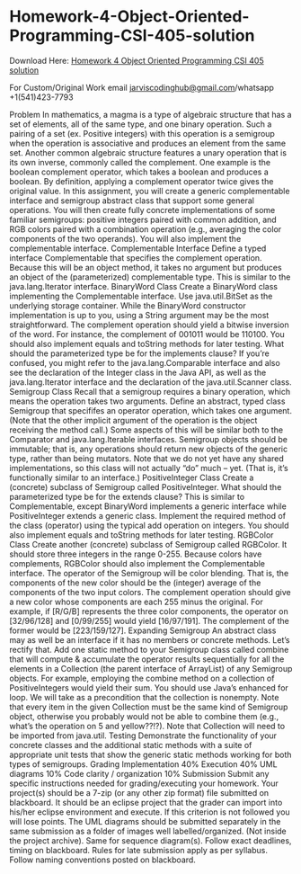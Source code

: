 # Homework-4-Object-Oriented-Programming-CSI-405-solution

Download Here: [Homework 4 Object Oriented Programming CSI 405 solution](https://jarviscodinghub.com/assignment/homework-4-object-oriented-programming-csi-405-solution/)

For Custom/Original Work email jarviscodinghub@gmail.com/whatsapp +1(541)423-7793

Problem
In mathematics, a magma is a type of algebraic structure that has a set of elements, all of the same
type, and one binary operation. Such a pairing of a set (ex. Positive integers) with this operation is a
semigroup when the operation is associative and produces an element from the same set.
Another common algebraic structure features a unary operation that is its own inverse, commonly
called the complement. One example is the boolean complement operator, which takes a boolean and
produces a boolean. By definition, applying a complement operator twice gives the original value.
In this assignment, you will create a generic complementable interface and semigroup abstract class
that support some general operations. You will then create fully concrete implementations of some
familiar semigroups: positive integers paired with common addition, and RGB colors paired with a
combination operation (e.g., averaging the color components of the two operands). You will also
implement the complementable interface.
Complementable Interface
Define a typed interface Complementable that specifies the complement operation. Because
this will be an object method, it takes no argument but produces an object of the (parameterized)
complementable type. This is similar to the java.lang.Iterator interface.
BinaryWord Class
Create a BinaryWord class implementing the Complementable interface. Use java.util.BitSet as the
underlying storage container. While the BinaryWord constructor implementation is up to you, using a
String argument may be the most straightforward.
The complement operation should yield a bitwise inversion of the word. For instance, the complement
of 001011 would be 110100.
You should also implement equals and toString methods for later testing. What should the
parameterized type be for the implements clause? If you’re confused, you might refer to the
java.lang.Comparable interface and also see the declaration of the Integer class in the Java API, as
well as the java.lang.Iterator interface and the declaration of the java.util.Scanner class.
Semigroup Class
Recall that a semigroup requires a binary operation, which means the operation takes two arguments.
Define an abstract, typed class Semigroup that specififes an operator operation, which takes
one argument. (Note that the other implicit argument of the operation is the object receiving the
method call.) Some aspects of this will be similar both to the Comparator and java.lang.Iterable
interfaces.
Semigroup objects should be immutable; that is, any operations should return new objects of the
generic type, rather than being mutators. Note that we do not yet have any shared implementations, so
this class will not actually “do” much – yet. (That is, it’s functionally similar to an interface.)
PositiveInteger Class
Create a (concrete) subclass of Semigroup called PositiveInteger.
What should the parameterized type be for the extends clause? This is similar to Complementable,
except BinaryWord implements a generic interface while PositiveInteger extends a generic class.
Implement the required method of the class (operator) using the typical add operation on integers. You
should also implement equals and toString methods for later testing.
RGBColor Class
Create another (concrete) subclass of Semigroup called RGBColor. It should store three integers in the
range 0-255. Because colors have complements, RGBColor should also implement the Complementable
interface.
The operator of the Semigroup will be color blending. That is, the components of the new color should
be the (integer) average of the components of the two input colors. The complement operation should
give a new color whose components are each 255 minus the original.
For example, if [R/G/B] represents the three color components, the operator on [32/96/128] and
[0/99/255] would yield [16/97/191]. The complement of the former would be [223/159/127].
Expanding Semigroup
An abstract class may as well be an interface if it has no members or concrete methods. Let’s rectify
that.
Add one static method to your Semigroup class called combine that will compute & accumulate the
operator results sequentially for all the elements in a Collection (the parent interface of ArrayList) of any
Semigroup objects. For example, employing the combine method on a collection of PositiveIntegers
would yield their sum.
You should use Java’s enhanced for loop. We will take as a precondition that the collection is nonempty.
Note that every item in the given Collection must be the same kind of Semigroup object, otherwise you
probably would not be able to combine them (e.g., what’s the operation on 5 and yellow??!?). Note that
Collection will need to be imported from java.util.
Testing
Demonstrate the functionality of your concrete classes and the additional static methods with a suite of
appropriate unit tests that show the generic static methods working for both types of semigroups.
Grading
Implementation 40%
Execution 40%
UML diagrams 10%
Code clarity / organization 10%
Submission
Submit any specific instructions needed for grading/executing your homework.
Your project(s) should be a 7-zip (or any other zip format) file submitted on blackboard. It should be an
eclipse project that the grader can import into his/her eclipse environment and execute. If this criterion
is not followed you will lose points.
The UML diagrams should be submitted separately in the same submission as a folder of images well
labelled/organized. (Not inside the project archive). Same for sequence diagram(s).
Follow exact deadlines, timing on blackboard. Rules for late submission apply as per syllabus.
Follow naming conventions posted on blackboard.
